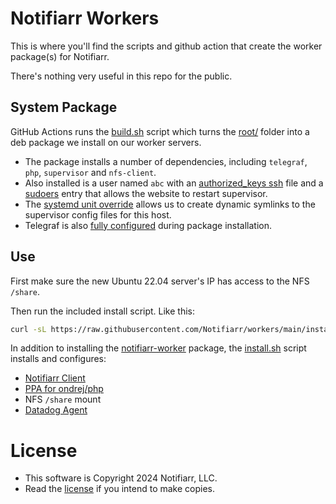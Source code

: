 # Notifiarr Workers

This is where you'll find the scripts and github action that create the worker package(s) for Notifiarr.

There's nothing very useful in this repo for the public.

## System Package

GitHub Actions runs the [build.sh](build.sh) script which turns the [root/](root/) folder into a deb package we install on our worker servers.

- The package installs a number of dependencies, including `telegraf`, `php`, `supervisor` and `nfs-client`.
- Also installed is a user named `abc` with an [authorized_keys ssh](root/home/abc/.ssh/authorized_keys)
    file and a [sudoers](root/etc/sudoers.d/workers) entry that allows the website to restart supervisor.
- The [systemd unit override](root/etc/systemd/system/supervisor.service.d/notifiarr.conf)
    allows us to create dynamic symlinks to the supervisor config files for this host.
- Telegraf is also [fully configured](root/etc/telegraf/telegraf.d/notifiarr.conf) during package installation.

## Use

First make sure the new Ubuntu 22.04 server's IP has access to the NFS `/share`.

Then run the included install script. Like this:
```bash
curl -sL https://raw.githubusercontent.com/Notifiarr/workers/main/install.sh | sudo bash
```

In addition to installing the [notifiarr-worker](https://packagecloud.io/app/golift/nonpublic/search?q=notifiarr-worker)
package, the [install.sh](install.sh) script installs and configures:

- [Notifiarr Client](https://github.com/Notifiarr/notifiarr)
- [PPA for ondrej/php](https://launchpad.net/~ondrej/+archive/ubuntu/php)
- NFS `/share` mount
- [Datadog Agent](https://app.datadoghq.com/account/settings/agent/latest?platform=ubuntu)

# License

- This software is Copyright 2024 Notifiarr, LLC.
- Read the [license](LICENSE) if you intend to make copies.